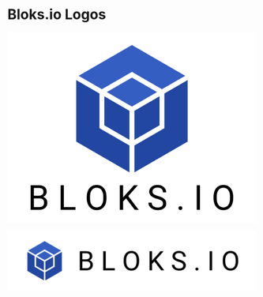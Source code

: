 # Bloks.io Logos

![](../.gitbook/assets/image%20%28168%29.png)

![](../.gitbook/assets/image%20%28172%29.png)








